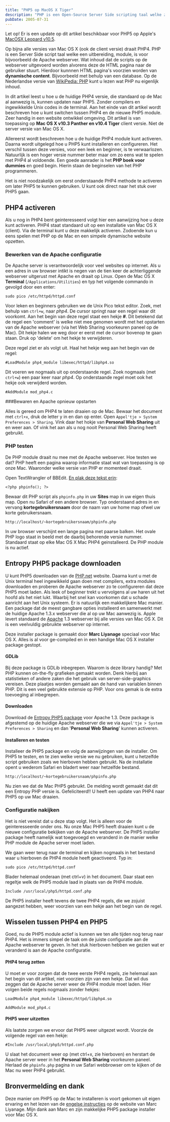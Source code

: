 ```yaml
---
title: "PHP5 op MacOS X Tiger"
description: "PHP is een Open-Source Server Side scripting taal welke zeer populair is en blijft groeien. Ondertussen is men bij versie 5. Op onze Mac staat versie 4."
pubDate: 2005-07-31
---
```


Let op! Er is een update op dit artikel beschikbaar voor PHP5 op Apple's [MacOSX Leopard v10.5](http://www.atlantisdesign.nl/artikel/php5-op-macosx-leopard).

Op bijna alle versies van Mac OS X (ook de client versie) draait PHP4. PHP is een Server Side script taal welke een uitbereiding, module, is voor bijvoorbeeld de Apache webserver. Wat inhoud dat de scripts op de webserver uitgevoerd worden alvorens deze de HTML pagina naar de gebruiker stuurt. Hierdoor kunnnen HTML pagina's voorzien worden van **dynamische content**. Bijvoorbeeld met behulp van een database. Op de Nederlandse versie van [WikiPedia: PHP](http://nl.wikipedia.org/wiki/Php) kunt u lezen wat PHP nu eigenlijk inhoud.

In dit artikel leest u hoe u de huidige PHP4 versie, die standaard op de Mac al aanwezig is, kunnen updaten naar PHP5. Zonder compilers en ingewikkelde Unix codes in de terminal. Aan het einde van dit artikel wordt beschreven hoe u kunt switchen tussen PHP4 en de nieuwe PHP5 module. Zeer handig in een website ontwikkel omgeving. Dit artikel is van toepassing op **Mac OS X v10.3 Panther en v10.4 Tiger** client versie. Niet de server versie van Mac OS X.

Allereerst wordt beschreven hoe u de huidige PHP4 module kunt activeren. Daarna wordt uitgelegd hoe u PHP5 kunt installeren en configureren. Het verschil tussen deze versies, voor een leek en beginner, is te verwaarlozen. Natuurlijk is een hoger versie nummer beter maar om zo eens wat te spelen met PHP4 al voldoende. Een goede aanrader is het **PHP boek voor dummies** en goed begin. Hierin staan de beginselen van het PHP programmeren.

Het is niet noodzakelijk om eerst onderstaande PHP4 methode te activeren om later PHP5 te kunnen gebruiken. U kunt ook direct naar het stuk over PHP5 gaan.

## PHP4 activeren

Als u nog in PHP4 bent geinteresseerd volgt hier een aanwijzing hoe u deze kunt activeren. PHP4 staat standaard uit op een installatie van Mac OS X (client). Via de terminal kunt u deze makkelijk activeren. Zodoende kun u eens spelen met PHP op de Mac en een simpele dynamische website opzetten.

### Bewerken van de Apache configuratie

De Apache server is verantwoordelijk voor veel websites op internet. Als u een adres in uw browser intikt is negen van de tien keer de achterliggende webserver uitgerust met Apache en draait op Linux. Open de Mac OS X **Terminal** (`/Applications/Utilities`) en typ het volgende commando in gevolgd door een enter:

    sudo pico /etc/httpd/httpd.conf

Voor leken en beginners gebruiken we de Unix Pico tekst editor. Zoek, met behulp van `ctrl+w`, naar _php4_. De cursor springt naar een regel waar dit voorkomt. Aan het begin van deze regel staat een hekje **#**. Dit betekend dat de regel een 'comment' is welke niet mee genomen wordt met het opstarten van de Apache webserver (via het Web Sharing voorkeuren paneel op de Mac). Dit hekje halen we weg door er eerst met de cursor bovenop te gaan staan. Druk op 'delete' om het hekje te verwijderen.

Deze regel ziet er als volgt uit. Haal het hekje weg aan het begin van de regel:

    #LoadModule php4_module libexec/httpd/libphp4.so

Dit voeren we nogmaals uit op onderstaande regel. Zoek nogmaals (met `ctrl+w`) een paar keer naar _php4_. Op onderstaande regel moet ook het hekje ook verwijderd worden.

    #AddModule mod_php4.c

###Bewaren en Apache opnieuw opstarten

Alles is gereed om PHP4 te laten draaien op de Mac. Bewaar het document met `ctrl+x`, druk de letter y in en dan op enter. Open `Appel'tje > System Preferences > Sharing`. Vink daar het hokje van **Personal Web Sharing** uit en weer aan. Of vink het aan als u nog nooit Personal Web Sharing heeft gebruikt.

### PHP testen

De PHP module draait nu mee met de Apache webserver. Hoe testen we dat? PHP heeft een pagina waarop informatie staat wat van toepassing is op onze Mac. Waaronder welke versie van PHP er momenteel draait.

Open TextWrangler of BBEdit. [En plak deze tekst erin](http://www.atlantisdesign.nl/public/phpinfo.txt):

    <?php phpinfo(); ?>

Bewaar dit PHP script als `phpinfo.php` in uw **Sites** map in uw eigen thuis map. Open nu Safari of een andere browser. Typ onderstaand adres in en vervang **kortegebruikersnaam** door de naam van uw home map ofwel uw korte gebruikersnaam.

    http://localhost/~kortegebruikersnaam/phpinfo.php

In uw browser verschijnt een lange pagina met paarse balken. Het ovale PHP logo staat in beeld met de daarbij behorende versie nummer. Standaard staat op elke Mac OS X Mac PHP4 geinstalleerd. De PHP module is nu actief.

## Entropy PHP5 package downloaden

U kunt PHP5 downloaden van de [PHP.net](http://www.php.net/) website. Daarna kunt u met de Unix terminal heel ingewikkeld gaan doen met compilers, extra modules downloaden en proberen de Apache webserver zo te configureren dat deze PHP5 moet laden. Als leek of beginner trekt u vervolgens al uw haren uit het hoofd als het niet lukt. Waarbij het snel kan voorkomen dat u schade aanricht aan het Unix systeem. Er is natuurlijk een makkelijkere Mac manier. Een package dat de meest gangbare opties installeerd en samenwerkt met de huidige Apache 1.3.x webserver die al op uw Mac aanwezig is. Apple levert standaard de [Apache](http://www.apache.org/) 1.3 webserver bij alle versies van Mac OS X. Dit is een veelvuldig gebruikte webserver op internet.

Deze installer package is gemaakt door **Marc Liyanage** speciaal voor Mac OS X. Alles is al voor ge-compiled en in een handige Mac OS X installer package gestopt.

#### GDLib

Bij deze package is GDLib inbegrepen. Waarom is deze library handig? Met PHP kunnen on-the-fly grafieken gemaakt worden. Denk hierbij aan statistieken of andere zaken die het gebruik van server-side-graphics vereisen. Deze plaatjes worden gemaakt aan de hand van variablen binnen PHP. Dit is een veel gebruikte extensie op PHP. Voor ons gemak is de extra toevoeging al inbegrepen.

#### Downloaden

Download de [Entropy PHP5 package](http://www.entropy.ch/software/macosx/php/#install) voor Apache 1.3. Deze package is afgestemd op de huidige Apache webserver die we via `Appel'tje > System Preferences > Sharing` en dan '**Personal Web Sharing**' kunnen activeren.

#### Installeren en testen

Installeer de PHP5 package en volg de aanwijzingen van de installer. Om PHP5 te testen, en te zien welke versie we nu gebruiken, kunt u hetzelfde script gebruiken zoals we hierboven hebben gebruikt. Na de installatie opent u wederom Safari en bladert weer naar hetzelfde bestand.

    http://localhost/~kortegebruikersnaam/phpinfo.php

Nu zien we dat de Mac PHP5 gebruikt. De melding wordt gemaakt dat dit een Entropy PHP versie is. Gefeliciteerd!! U heeft een update van PHP4 naar PHP5 op uw Mac draaien.

### Configuratie nakijken

Het is niet vereist dat u deze stap volgt. Het is alleen voor de geinteresseerde onder ons. Nu onze Mac PHP5 heeft draaien kunt u de nieuwe configuratie bekijken van de Apache webserver. De PHP5 installer package heeft namelijk wat toegevoegd en veranderd in de manier welke PHP module de Apache server moet laden.

We gaan weer terug naar de terminal en kijken nogmaals in het bestand waar u hierboven de PHP4 module heeft geactiveerd. Typ in:

    sudo pico /etc/httpd/httpd.conf

Blader helemaal onderaan (met ctrl+v) in het document. Daar staat een regeltje welk de PHP5 module laad in plaats van de PHP4 module.

    Include /usr/local/php5/httpd.conf.php

De PHP5 installer heeft tevens de twee PHP4 regels, die we zojuist aangezet hebben, weer voorzien van een hekje aan het begin van de regel.

## Wisselen tussen PHP4 en PHP5

Goed, nu de PHP5 module actief is kunnen we ten alle tijden nog terug naar PHP4. Het is immers simpel de taak om de juiste configuratie aan de Apache webserver te geven. In het stuk hierboven hebben we gezien wat er veranderd is aan de Apache configuratie.

#### PHP4 terug zetten

U moet er voor zorgen dat de twee eerste PHP4 regels, zie helemaal aan het begin van dit artikel, niet voorzien zijn van een hekje. Dat wil dus zeggen dat de Apache server weer de PHP4 module moet laden. Hier volgen beide regels nogmaals zonder hekjes:

    LoadModule php4_module libexec/httpd/libphp4.so

    AddModule mod_php4.c

#### PHP5 weer uitzetten

Als laatste zorgen we ervoor dat PHP5 weer uitgezet wordt. Voorzie de volgende regel van een hekje:

    #Include /usr/local/php5/httpd.conf.php

U slaat het document weer op (met ctrl+x, zie hierboven) en herstart de Apache server weer in het **Personal Web Sharing** voorkeuren paneel. Herlaad de `phpinfo.php` pagina in uw Safari webbrowser om te kijken of de Mac nu weer PHP4 gebruikt.

## Bronvermelding en dank

Deze manier om PHP5 op de Mac te installeren is voort gekomen uit eigen ervaring en het lezen van de [engelse instructies](http://www.entropy.ch/software/macosx/php/#install) op de website van Marc Liyanage. Mijn dank aan Marc en zijn makkelijke PHP5 package installer voor Mac OS X.
